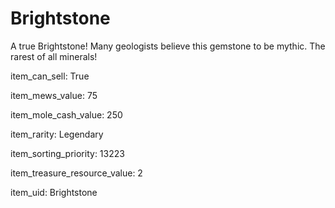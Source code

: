 # Brightstone

A true Brightstone! Many geologists believe this gemstone to be mythic. The rarest of all minerals!

item_can_sell: True

item_mews_value: 75

item_mole_cash_value: 250

item_rarity: Legendary

item_sorting_priority: 13223

item_treasure_resource_value: 2

item_uid: Brightstone
